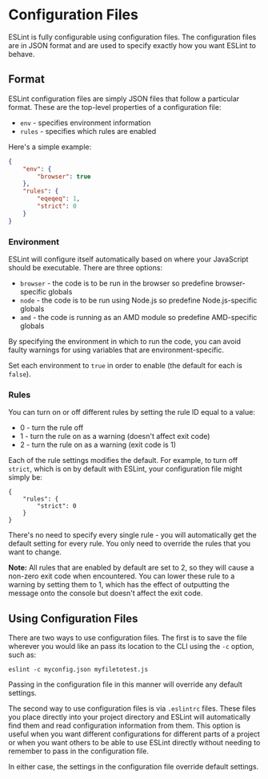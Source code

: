 # Configuration Files

ESLint is fully configurable using configuration files. The configuration files are in JSON format and are used to specify exactly how you want ESLint to behave.

## Format

ESLint configuration files are simply JSON files that follow a particular format. These are the top-level properties of a configuration file:

* `env` - specifies environment information
* `rules` - specifies which rules are enabled

Here's a simple example:

```json
{
    "env": {
        "browser": true
    },
    "rules": {
        "eqeqeq": 1,
        "strict": 0
    }
}
```

### Environment

ESLint will configure itself automatically based on where your JavaScript should be executable. There are three options:

* `browser` - the code is to be run in the browser so predefine browser-specific globals
* `node` - the code is to be run using Node.js so predefine Node.js-specific globals
* `amd` - the code is running as an AMD module so predefine AMD-specific globals

By specifying the environment in which to run the code, you can avoid faulty warnings for using variables that are environment-specific.

Set each environment to `true` in order to enable (the default for each is `false`).

### Rules

You can turn on or off different rules by setting the rule ID equal to a value:

* 0 - turn the rule off
* 1 - turn the rule on as a warning (doesn't affect exit code)
* 2 - turn the rule on as a warning (exit code is 1)

Each of the rule settings modifies the default. For example, to turn off `strict`, which is on by default with ESLint, your configuration file might simply be:

```
{
    "rules": {
        "strict": 0
    }
}
```

There's no need to specify every single rule - you will automatically get the default setting for every rule. You only need to override the rules that you want to change.

**Note:** All rules that are enabled by default are set to 2, so they will cause a non-zero exit code when encountered. You can lower these rule to a warning by setting them to 1, which has the effect of outputting the message onto the console but doesn't affect the exit code.

## Using Configuration Files

There are two ways to use configuration files. The first is to save the file wherever you would like an pass its location to the CLI using the `-c` option, such as:

    eslint -c myconfig.json myfiletotest.js

Passing in the configuration file in this manner will override any default settings.

The second way to use configuration files is via `.eslintrc` files. These files you place directly into your project directory and ESLint will automatically find them and read configuration information from them. This option is useful when you want different configurations for different parts of a project or when you want others to be able to use ESLint directly without needing to remember to pass in the configuration file.

In either case, the settings in the configuration file override default settings.
